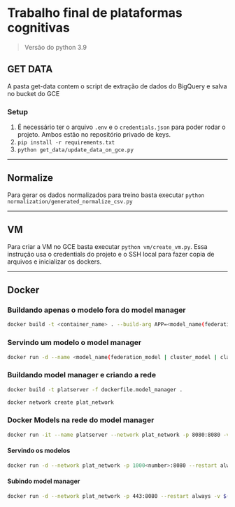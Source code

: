 # Trabalho final de plataformas cognitivas

> Versão do python 3.9

## GET DATA

A pasta get-data contem o script de extração de dados do BigQuery e salva no bucket do GCE

### Setup

1. É necessário ter o arquivo `.env` e o `credentials.json` para poder rodar o projeto. Ambos estão no repositório privado de keys.
2. `pip install -r requirements.txt`
3. `python get_data/update_data_on_gce.py`

***

## Normalize

Para gerar os dados normalizados para treino basta executar `python normalization/generated_normalize_csv.py`

***

## VM

Para criar a VM no GCE basta executar `python vm/create_vm.py`. Essa instrução usa o credentials do projeto e o SSH local para fazer copia de arquivos e inicializar os dockers.

***

## Docker

### Buildando apenas o modelo fora do model manager

```bash
docker build -t <container_name> . --build-arg APP=<model_name(federation_model | cluster_model | classification_model)> --build-arg PORT=<port>
```

### Servindo um modelo o model manager

```bash
docker run -d --name <model_name(federation_model | cluster_model | classification_model)> -e APP=<model_name(federation_model | cluster_model | classification_model)> -e PORT=<port> -p <port>:<port> -t <container_name>
```

### Buildando model manager e criando a rede

```bash
docker build -t platserver -f dockerfile.model_manager .
```

```bash
docker network create plat_network
```

### Docker Models na rede do model manager

```bash
docker run -it --name platserver --network plat_network -p 8080:8080 -v $(pwd)/config:/server/config platserver /bin/bash
```

#### Servindo os modelos

```bash
docker run -d --network plat_network -p 1000<number>:8080 --restart always --name <model_name(federation_model | cluster_model | classification_model)> platserver python <model_name(federation_model | cluster_model | classification_model)>/server.py 8080
```

#### Subindo model manager

```bash
docker run -d --network plat_network -p 443:8080 --restart always -v $(pwd)/config:/server/config -v $(pwd)/Log:/server/Log --name modelmanager platserver python model_manager/server.py 
```
